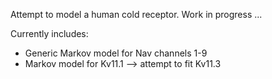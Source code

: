Attempt to model a human cold receptor. Work in progress ...

Currently includes:
* Generic Markov model for Nav channels 1-9
* Markov model for Kv11.1 --> attempt to fit Kv11.3
